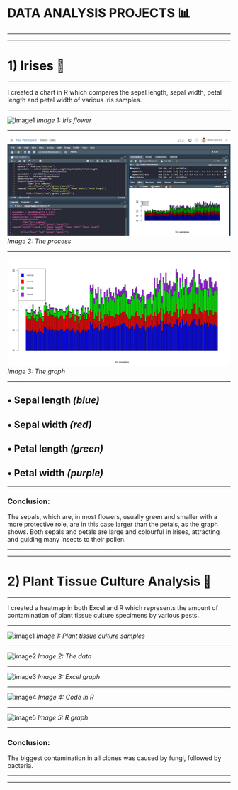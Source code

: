 DATA ANALYSIS PROJECTS 📊
============================

----------------------------

----------------------------

# 1) Irises 🌸

--------------

I created a chart in R which compares the sepal length, sepal width, petal length and petal width of various iris samples.

--------------------------------------------------------------------------------------------------------------------------

![Image1](https://www.integratedots.com/wp-content/uploads/2019/06/iris_petal-sepal-e1560211020463.png)
_Image 1: Iris flower_

------------------------------------------------------------------------------------------

![Image 2](https://github.com/cerovina/Irises-Graph/blob/main/IrisScreenshot.png?raw=true)
_Image 2: The process_

------------------------------------------------------------------------------------------

![Image3](https://github.com/cerovina/Irises-Graph/blob/main/IrisesGraph.png?raw=true)
_Image 3: The graph_

-------------------------------------------------------------------------------------------

## • Sepal length _(blue)_
## • Sepal width _(red)_
## • Petal length _(green)_
## • Petal width _(purple)_

---------------------------

### Conclusion:

The sepals, which are, in most flowers, usually green and smaller with a more protective role, are in this case larger than the petals, as the graph shows. Both sepals and petals are large and colourful in irises, attracting and guiding many insects to their pollen.

--------------------------------------------------------------------------------------------------------------------------------------------------------------------
--------------------------------------------------------------------------------------------------------------------------------------------------------------------

# 2) Plant Tissue Culture Analysis 🧫

----------------------------------

I created a heatmap in both Excel and R which represents the amount of contamination of plant tissue culture specimens by various pests.

----------------------------------------------------------------------------------------------------------------------------------------

![image1](https://www.plantcelltechnology.com/product_images/uploaded_images/shutterstock-1164049147-min.jpg)
_Image 1: Plant tissue culture samples_

-------------------------------------------------------------------------------------------------

![image2](https://github.com/cerovina/PlantTissueCulture1/blob/main/TableMp.png?raw=true)
_Image 2: The data_

-----------------------------------------------------------------------------------------

![image3](https://github.com/cerovina/PlantTissueCulture1/blob/main/ChartMp.png?raw=true)
_Image 3: Excel graph_

-----------------------------------------------------------------------------------------

![image4](https://github.com/cerovina/PlantTissueCulture1/blob/main/Rchart.png?raw=true)
_Image 4: Code in R_

-----------------------------------------------------------------------------------------

![image5](https://github.com/cerovina/PlantTissueCulture1/blob/main/Rgraph.png?raw=true)
_Image 5: R graph_

------------------------------------------------------------------------------------------

### Conclusion:

The biggest contamination in all clones was caused by fungi, followed by bacteria.

----------------------------------------------------------------------------------
----------------------------------------------------------------------------------

